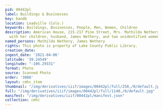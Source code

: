 ```yaml
---
pid: 00442pl
label: Buildings & Businesses
key: bandb
location: Leadville (Colo.)
keywords: Buildings, Businesses, People, Men, Women, Children
description: American House, 215-217 Pine Street, Mrs. Mathilda Nethery (Proprietress)
  with her children, husband, James Nethery, and two unidentified women
named_persons: Mathilda Nethery, James Nethery
rights: This photo is property of Lake County Public Library.
creation_date: 
ingest_date: '2021-04-06'
latitude: '39.24549'
longitude: "-106.29331"
format: Photo
source: Scanned Photo
order: '3008'
layout: cmhc_item
thumbnail: "/img/derivatives/iiif/images/00442pl/full/250,/0/default.jpg"
full: "/img/derivatives/iiif/images/00442pl/full/1140,/0/default.jpg"
manifest: "/img/derivatives/iiif/00442pl/manifest.json"
collection: cmhc
---
```

